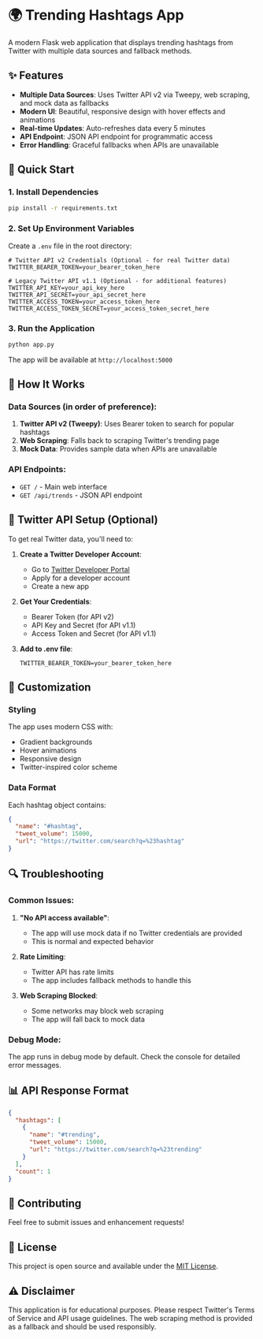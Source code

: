 # 🌍 Trending Hashtags App

A modern Flask web application that displays trending hashtags from Twitter with multiple data sources and fallback methods.

## ✨ Features

- **Multiple Data Sources**: Uses Twitter API v2 via Tweepy, web scraping, and mock data as fallbacks
- **Modern UI**: Beautiful, responsive design with hover effects and animations
- **Real-time Updates**: Auto-refreshes data every 5 minutes
- **API Endpoint**: JSON API endpoint for programmatic access
- **Error Handling**: Graceful fallbacks when APIs are unavailable

## 🚀 Quick Start

### 1. Install Dependencies

```bash
pip install -r requirements.txt
```

### 2. Set Up Environment Variables

Create a `.env` file in the root directory:

```env
# Twitter API v2 Credentials (Optional - for real Twitter data)
TWITTER_BEARER_TOKEN=your_bearer_token_here

# Legacy Twitter API v1.1 (Optional - for additional features)
TWITTER_API_KEY=your_api_key_here
TWITTER_API_SECRET=your_api_secret_here
TWITTER_ACCESS_TOKEN=your_access_token_here
TWITTER_ACCESS_TOKEN_SECRET=your_access_token_secret_here
```

### 3. Run the Application

```bash
python app.py
```

The app will be available at `http://localhost:5000`

## 🔧 How It Works

### Data Sources (in order of preference):

1. **Twitter API v2 (Tweepy)**: Uses Bearer token to search for popular hashtags
2. **Web Scraping**: Falls back to scraping Twitter's trending page
3. **Mock Data**: Provides sample data when APIs are unavailable

### API Endpoints:

- `GET /` - Main web interface
- `GET /api/trends` - JSON API endpoint

## 📱 Twitter API Setup (Optional)

To get real Twitter data, you'll need to:

1. **Create a Twitter Developer Account**:
   - Go to [Twitter Developer Portal](https://developer.twitter.com/)
   - Apply for a developer account
   - Create a new app

2. **Get Your Credentials**:
   - Bearer Token (for API v2)
   - API Key and Secret (for API v1.1)
   - Access Token and Secret (for API v1.1)

3. **Add to .env file**:
   ```env
   TWITTER_BEARER_TOKEN=your_bearer_token_here
   ```

## 🎨 Customization

### Styling
The app uses modern CSS with:
- Gradient backgrounds
- Hover animations
- Responsive design
- Twitter-inspired color scheme

### Data Format
Each hashtag object contains:
```json
{
  "name": "#hashtag",
  "tweet_volume": 15000,
  "url": "https://twitter.com/search?q=%23hashtag"
}
```

## 🔍 Troubleshooting

### Common Issues:

1. **"No API access available"**: 
   - The app will use mock data if no Twitter credentials are provided
   - This is normal and expected behavior

2. **Rate Limiting**:
   - Twitter API has rate limits
   - The app includes fallback methods to handle this

3. **Web Scraping Blocked**:
   - Some networks may block web scraping
   - The app will fall back to mock data

### Debug Mode:
The app runs in debug mode by default. Check the console for detailed error messages.

## 📊 API Response Format

```json
{
  "hashtags": [
    {
      "name": "#trending",
      "tweet_volume": 15000,
      "url": "https://twitter.com/search?q=%23trending"
    }
  ],
  "count": 1
}
```

## 🤝 Contributing

Feel free to submit issues and enhancement requests!

## 📄 License

This project is open source and available under the [MIT License](LICENSE).

## ⚠️ Disclaimer

This application is for educational purposes. Please respect Twitter's Terms of Service and API usage guidelines. The web scraping method is provided as a fallback and should be used responsibly. 